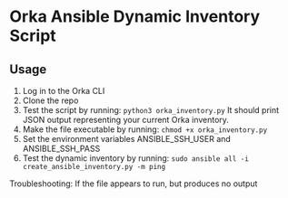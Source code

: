 # Orka Ansible Dynamic Inventory Script

## Usage
1. Log in to the Orka CLI
2. Clone the repo
3. Test the script by running: `python3 orka_inventory.py`
It should print JSON output representing your current Orka inventory.
4. Make the file executable by running: `chmod +x orka_inventory.py`
5. Set the environment variables ANSIBLE_SSH_USER and ANSIBLE_SSH_PASS
6. Test the dynamic inventory by running: `sudo ansible all -i create_ansible_inventory.py -m ping`

Troubleshooting:
If the file appears to run, but produces no output
